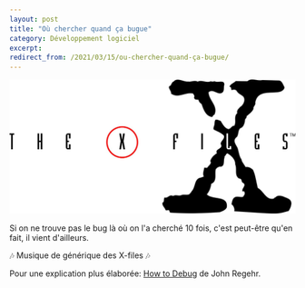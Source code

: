 ```yaml
---
layout: post
title: "Où chercher quand ça bugue"
category: Développement logiciel
excerpt:
redirect_from: /2021/03/15/ou-chercher-quand-ça-bugue/
---
```


![Logo de la série X-Files](/images/blog/2021-03/x_files.jpeg)

Si on ne trouve pas le bug là où on l'a cherché 10 fois, c'est peut-être qu'en fait, il vient d'ailleurs.

🎶 Musique de générique des X-files 🎶

Pour une explication plus élaborée: [How to Debug](https://blog.regehr.org/archives/199) de John Regehr.